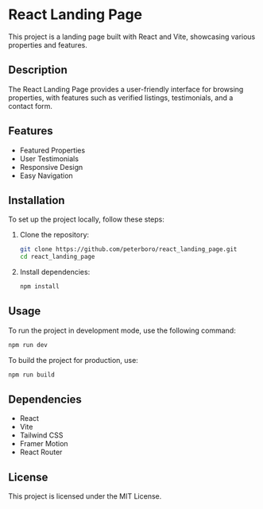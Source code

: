 # React Landing Page

This project is a landing page built with React and Vite, showcasing various properties and features.

## Description
The React Landing Page provides a user-friendly interface for browsing properties, with features such as verified listings, testimonials, and a contact form.

## Features
- Featured Properties
- User Testimonials
- Responsive Design
- Easy Navigation

## Installation
To set up the project locally, follow these steps:

1. Clone the repository:
   ```bash
   git clone https://github.com/peterboro/react_landing_page.git
   cd react_landing_page
   ```

2. Install dependencies:
   ```bash
   npm install
   ```

## Usage
To run the project in development mode, use the following command:
```bash
npm run dev
```

To build the project for production, use:
```bash
npm run build
```

## Dependencies
- React
- Vite
- Tailwind CSS
- Framer Motion
- React Router

## License
This project is licensed under the MIT License.
